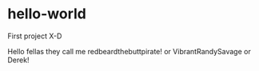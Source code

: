 # hello-world
First project X-D

Hello fellas they call me redbeardthebuttpirate! or VibrantRandySavage or Derek!
